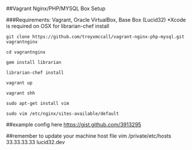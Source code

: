 ##Vagrant Nginx/PHP/MYSQL Box Setup

###Requirements: Vagrant, Oracle VirtualBox, Base Box (Lucid32)
*Xcode is required on OSX for librarian-chef install

	git clone https://github.com/troyxmccall/vagrant-nginx-php-mysql.git vagrantnginx

	cd vagrantnginx

	gem install librarian

	librarian-chef install

	vagrant up

	vagrant shh

	sudo apt-get install vim

	sudo vim /etc/nginx/sites-available/default



##example config here
https://gist.github.com/3913295

##remember to update your machine host file
	vim /private/etc/hosts
		33.33.33.33     lucid32.dev




